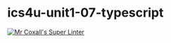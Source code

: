 # ics4u-unit1-07-typescript

[![Mr Coxall's Super Linter](https://github.com/JacksonNaufal/ics4u-assignment-1-typescript/workflows/Mr%20Coxall's%20Super%20Linter/badge.svg)](https://github.com/JacksonNaufal/ics4u-assignment-1-typescript/actions/)

